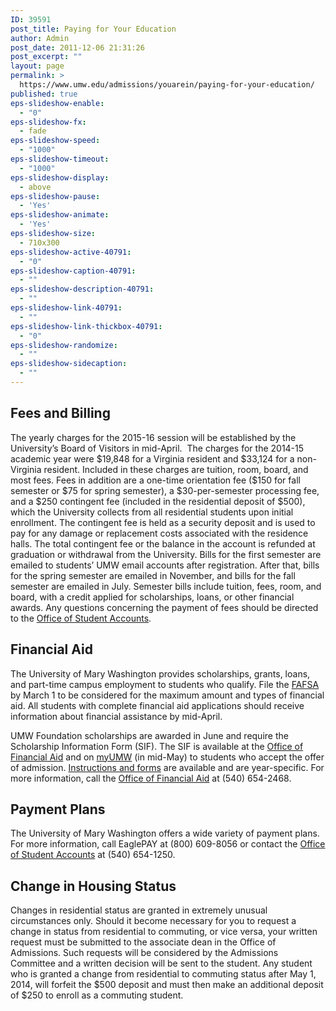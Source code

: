 ```yaml
---
ID: 39591
post_title: Paying for Your Education
author: Admin
post_date: 2011-12-06 21:31:26
post_excerpt: ""
layout: page
permalink: >
  https://www.umw.edu/admissions/youarein/paying-for-your-education/
published: true
eps-slideshow-enable:
  - "0"
eps-slideshow-fx:
  - fade
eps-slideshow-speed:
  - "1000"
eps-slideshow-timeout:
  - "1000"
eps-slideshow-display:
  - above
eps-slideshow-pause:
  - 'Yes'
eps-slideshow-animate:
  - 'Yes'
eps-slideshow-size:
  - 710x300
eps-slideshow-active-40791:
  - "0"
eps-slideshow-caption-40791:
  - ""
eps-slideshow-description-40791:
  - ""
eps-slideshow-link-40791:
  - ""
eps-slideshow-link-thickbox-40791:
  - "0"
eps-slideshow-randomize:
  - ""
eps-slideshow-sidecaption:
  - ""
---
```

<h2>Fees and Billing</h2>
The yearly charges for the 2015-16 session will be established by the University’s Board of Visitors in mid-April.  The charges for the 2014-15 academic year were $19,848 for a Virginia resident and $33,124 for a non-Virginia resident. Included in these charges are tuition, room, board, and most fees. Fees in addition are a one-time orientation fee ($150 for fall semester or $75 for spring semester), a $30-per-semester processing fee, and a $250 contingent fee (included in the residential deposit of $500), which the University collects from all residential students upon initial enrollment. The contingent fee is held as a security deposit and is used to pay for any damage or replacement costs associated with the residence halls. The total contingent fee or the balance in the account is refunded at graduation or withdrawal from the University. Bills for the first semester are emailed to students’ UMW email accounts after registration. After that, bills for the spring semester are emailed in November, and bills for the fall semester are emailed in July. Semester bills include tuition, fees, room, and board, with a credit applied for scholarships, loans, or other financial awards. Any questions concerning the payment of fees should be directed to the <a href="http://adminfinance.umw.edu/studentaccounts">Office of Student Accounts</a>.
<h2>Financial Aid</h2>
The University of Mary Washington provides scholarships, grants, loans, and part-time campus employment to students who qualify. File the <a href="http://www.fafsa.ed.gov/">FAFSA</a> by March 1 to be considered for the maximum amount and types of financial aid. All students with complete financial aid applications should receive information about financial assistance by mid-April.

UMW Foundation scholarships are awarded in June and require the Scholarship Information Form (SIF). The SIF is available at the <a href="http://adminfinance.umw.edu/financialaid/">Office of Financial Aid</a> and on <a href="https://orgsync.com/home/551">myUMW</a> (in mid-May) to students who accept the offer of admission. <a href="http://adminfinance.umw.edu/financialaid">Instructions and forms</a> are available and are year-specific. For more information, call the <a href="/directory/department/provost/enrollment/financial-aid/">Office of Financial Aid</a> at (540) 654-2468.
<h2>Payment Plans</h2>
The University of Mary Washington offers a wide variety of payment plans. For more information, call EaglePAY at (800) 609-8056 or contact the <a href="/directory/department/administration/finance/student-accounts/">Office of Student Accounts</a> at (540) 654-1250.
<h2>Change in Housing Status</h2>
Changes in residential status are granted in extremely unusual circumstances only. Should it become necessary for you to request a change in status from residential to commuting, or vice versa, your written request must be submitted to the associate dean in the Office of Admissions. Such requests will be considered by the Admissions Committee and a written decision will be sent to the student. Any student who is granted a change from residential to commuting status after May 1, 2014, will forfeit the $500 deposit and must then make an additional deposit of $250 to enroll as a commuting student.

&nbsp;
